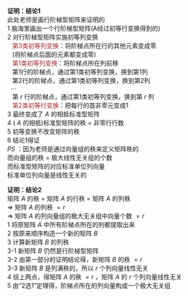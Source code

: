 **证明：结论1**  
此处老师是画行阶梯型矩阵来证明的  
1 脑海里画出一个行阶梯型矩阵(A经过初等行变换得到的)  
2 对行阶梯型矩阵实施初等列变换  
$\enspace$ <font color=brown>第3类初等列变换</font>：将阶梯点所在行的其他元素变成零  
$\enspace$ (将阶梯点后面的元素都变成零)  
$\enspace$ <font color=brown>第1类初等列变换</font>：将阶梯点所在列前移  
$\enspace$ 第1行的阶梯点，通过第1类初等列变换，换到第1列  
$\enspace$ 第2行的阶梯点，通过第1类初等列变换，换到第2列  
$\enspace\cdots$  
$\enspace$ 第 $r$ 行的阶梯点，通过第1类初等列变换，换到第 $r$ 列  
$\enspace$ <font color=brown>第2类初等行变换</font>：把每行的首非零元变成1  
3 最终变成了 $A$ 的相抵标准型矩阵  
4 ( $A$ 的相抵)标准型矩阵的秩 $=$ 非零行行数  
5 初等变换不改变矩阵的秩  
6 结论1得证  
$PS$ ：因为老师是通过向量组的秩来定义矩阵秩的  
而向量组的秩 $=$ 极大线性无关组的个数  
而标准型矩阵的对应标准单位列向量  
标准单位列向量是线性无关的  
  
**证明：结论2**  
矩阵 $A$ 的秩 $=$ 矩阵 $A$ 的行秩 $=$ 矩阵 $A$ 的列秩  
$\Rightarrow$ 矩阵 $A$ 的列秩 $=r$  
$\Rightarrow$ 矩阵 $A$ 的列向量组的极大无关组中向量个数 $=r$  
1 将原矩阵 $A$ 中所有阶梯点所在的列都提取出来  
2 按原来顺序构造一个新的矩阵 $B$  
3 计算新矩阵 $B$ 的列秩  
3-1 新矩阵 $B$ 仍然是行阶梯型矩阵  
3-2 由第一部分的证明结论得，新矩阵 $B$ 的秩 $=r$  
3-3 新矩阵 $B$ 是列满秩的，所以 $r$ 个列向量线性无关  
4 综上两点，得矩阵 $A$ 的秩 $=r$ ，矩阵 $A$ 的 $r$ 个列向量线性无关  
5 由“2选1”定理得，阶梯点所在的列向量构成一个极大无关组  
